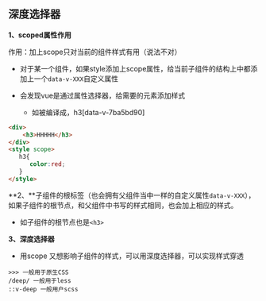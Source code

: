 ## 深度选择器

**1、scoped属性作用**

作用：加上scope只对当前的组件样式有用（说法不对）

+ 对于某一个组件，如果style添加上scope属性，给当前子组件的结构上中都添加上一个`data-v-XXX`自定义属性

+ 会发现vue是通过属性选择器，给需要的元素添加样式
  + 如被编译成，h3[data-v-7ba5bd90]

````html
<div>
    <h3>HHHHH</h3>
</div>	
<style scope>
   h3{
      color:red;
   }
</style>
````

**2、**子组件的根标签（也会拥有父组件当中一样的自定义属性`data-v-XXX`），如果子组件的根节点，和父组件中书写的样式相同，也会加上相应的样式。

+ 如子组件的根节点也是`<h3>`

**3、深度选择器**

+ 用scope 又想影响子组件的样式，可以用深度选择器，可以实现样式穿透

```
>>> 一般用于原生CSS
/deep/ 一般用于less
::v-deep 一般用户scss
```



